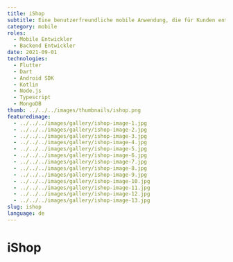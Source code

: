```yaml
---
title: iShop
subtitle: Eine benutzerfreundliche mobile Anwendung, die für Kunden entwickelt wurde und es ihnen ermöglicht, bequem auf der Plattform zu navigieren und einzukaufen.
category: mobile
roles:
  - Mobile Entwickler
  - Backend Entwickler
date: 2021-09-01
technologies: 
  - Flutter
  - Dart
  - Android SDK
  - Kotlin
  - Node.js
  - Typescript
  - MongoDB
thumb: ../../../images/thumbnails/ishop.png
featuredimage:
  - ../../../images/gallery/ishop-image-1.jpg
  - ../../../images/gallery/ishop-image-2.jpg
  - ../../../images/gallery/ishop-image-3.jpg
  - ../../../images/gallery/ishop-image-4.jpg
  - ../../../images/gallery/ishop-image-5.jpg
  - ../../../images/gallery/ishop-image-6.jpg
  - ../../../images/gallery/ishop-image-7.jpg
  - ../../../images/gallery/ishop-image-8.jpg
  - ../../../images/gallery/ishop-image-9.jpg
  - ../../../images/gallery/ishop-image-10.jpg
  - ../../../images/gallery/ishop-image-11.jpg
  - ../../../images/gallery/ishop-image-12.jpg
  - ../../../images/gallery/ishop-image-13.jpg
slug: ishop
language: de
---
```


# iShop